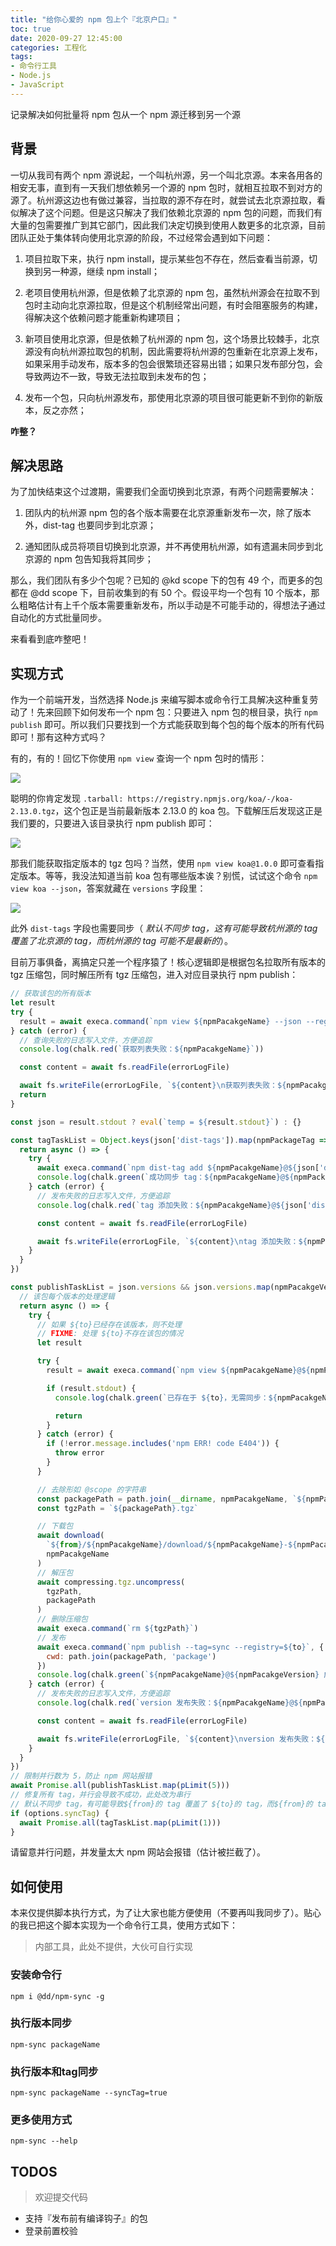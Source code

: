 ```yaml
---
title: "给你心爱的 npm 包上个『北京户口』"
toc: true
date: 2020-09-27 12:45:00
categories: 工程化
tags:
- 命令行工具
- Node.js
- JavaScript
---
```


记录解决如何批量将 npm 包从一个 npm 源迁移到另一个源

<!-- more -->

## 背景

一切从我司有两个 npm 源说起，一个叫杭州源，另一个叫北京源。本来各用各的相安无事，直到有一天我们想依赖另一个源的 npm 包时，就相互拉取不到对方的源了。杭州源这边也有做过兼容，当拉取的源不存在时，就尝试去北京源拉取，看似解决了这个问题。但是这只解决了我们依赖北京源的 npm 包的问题，而我们有大量的包需要推广到其它部门，因此我们决定切换到使用人数更多的北京源，目前团队正处于集体转向使用北京源的阶段，不过经常会遇到如下问题：

1. 项目拉取下来，执行 npm install，提示某些包不存在，然后查看当前源，切换到另一种源，继续 npm install；

2. 老项目使用杭州源，但是依赖了北京源的 npm 包，虽然杭州源会在拉取不到包时主动向北京源拉取，但是这个机制经常出问题，有时会阻塞服务的构建，得解决这个依赖问题才能重新构建项目；

3. 新项目使用北京源，但是依赖了杭州源的 npm 包，这个场景比较棘手，北京源没有向杭州源拉取包的机制，因此需要将杭州源的包重新在北京源上发布，如果采用手动发布，版本多的包会很繁琐还容易出错；如果只发布部分包，会导致两边不一致，导致无法拉取到未发布的包；

4. 发布一个包，只向杭州源发布，那使用北京源的项目很可能更新不到你的新版本，反之亦然；

**咋整？**


## 解决思路

为了加快结束这个过渡期，需要我们全面切换到北京源，有两个问题需要解决：

1. 团队内的杭州源 npm 包的各个版本需要在北京源重新发布一次，除了版本外，dist-tag 也要同步到北京源；

2. 通知团队成员将项目切换到北京源，并不再使用杭州源，如有遗漏未同步到北京源的 npm 包告知我将其同步；

那么，我们团队有多少个包呢？已知的 @kd scope 下的包有 49 个，而更多的包都在 @dd scope 下，目前收集到的有 50 个。假设平均一个包有 10 个版本，那么粗略估计有上千个版本需要重新发布，所以手动是不可能手动的，得想法子通过自动化的方式批量同步。

来看看到底咋整吧！

## 实现方式

作为一个前端开发，当然选择 Node.js 来编写脚本或命令行工具解决这种重复劳动了！先来回顾下如何发布一个 npm 包：只要进入 npm 包的根目录，执行 `npm publish` 即可。所以我们只要找到一个方式能获取到每个包的每个版本的所有代码即可！那有这种方式吗？

有的，有的！回忆下你使用 `npm view` 查询一个 npm 包时的情形：

![](/post-img/npm-sync1.jpg)

聪明的你肯定发现 `.tarball: https://registry.npmjs.org/koa/-/koa-2.13.0.tgz`，这个包正是当前最新版本 2.13.0 的 koa 包。下载解压后发现这正是我们要的，只要进入该目录执行 npm publish 即可：

![](/post-img/npm-sync2.jpg)

那我们能获取指定版本的 tgz 包吗？当然，使用 `npm view koa@1.0.0` 即可查看指定版本。等等，我没法知道当前 koa 包有哪些版本诶？别慌，试试这个命令 `npm view koa --json`，答案就藏在 `versions` 字段里：

![](/post-img/npm-sync3.jpg)

此外 `dist-tags` 字段也需要同步（ *默认不同步 tag，这有可能导致杭州源的 tag 覆盖了北京源的 tag，而杭州源的 tag 可能不是最新的*）。

目前万事俱备，离搞定只差一个程序猿了！核心逻辑即是根据包名拉取所有版本的 tgz 压缩包，同时解压所有 tgz 压缩包，进入对应目录执行 npm publish：

```js
// 获取该包的所有版本
let result
try {
  result = await execa.command(`npm view ${npmPacakgeName} --json --registry=${from}`)
} catch (error) {
  // 查询失败的日志写入文件，方便追踪
  console.log(chalk.red(`获取列表失败：${npmPacakgeName}`))

  const content = await fs.readFile(errorLogFile)

  await fs.writeFile(errorLogFile, `${content}\n获取列表失败：${npmPacakgeName}: ${error.stack}`)
  return
}

const json = result.stdout ? eval(`temp = ${result.stdout}`) : {}

const tagTaskList = Object.keys(json['dist-tags']).map(npmPackageTag => {
  return async () => {
    try {
      await execa.command(`npm dist-tag add ${npmPacakgeName}@${json['dist-tags'][npmPackageTag]} ${npmPackageTag} --registry=${to}`)
      console.log(chalk.green(`成功同步 tag：${npmPacakgeName}@${npmPackageTag}`))
    } catch (error) {
      // 发布失败的日志写入文件，方便追踪
      console.log(chalk.red(`tag 添加失败：${npmPacakgeName}@${json['dist-tags']}`))

      const content = await fs.readFile(errorLogFile)

      await fs.writeFile(errorLogFile, `${content}\ntag 添加失败：${npmPacakgeName}@${json['dist-tags']}: ${error.stack}`)
    }
  }
})

const publishTaskList = json.versions && json.versions.map(npmPacakgeVersion => {
  // 该包每个版本的处理逻辑
  return async () => {
    try {
      // 如果 ${to}已经存在该版本，则不处理
      // FIXME: 处理 ${to}不存在该包的情况
      let result

      try {
        result = await execa.command(`npm view ${npmPacakgeName}@${npmPacakgeVersion} --registry=${to}`)

        if (result.stdout) {
          console.log(chalk.green(`已存在于 ${to}，无需同步：${npmPacakgeName}@${npmPacakgeVersion}`))

          return
        }
      } catch (error) {
        if (!error.message.includes('npm ERR! code E404')) {
          throw error
        }
      }

      // 去除形如 @scope 的字符串
      const packagePath = path.join(__dirname, npmPacakgeName, `${npmPacakgeName.replace(/@.*\//, '')}-${npmPacakgeVersion}`)
      const tgzPath = `${packagePath}.tgz`

      // 下载包
      await download(
        `${from}/${npmPacakgeName}/download/${npmPacakgeName}-${npmPacakgeVersion}.tgz`,
        npmPacakgeName
      )
      // 解压包
      await compressing.tgz.uncompress(
        tgzPath,
        packagePath
      )
      // 删除压缩包
      await execa.command(`rm ${tgzPath}`)
      // 发布
      await execa.command(`npm publish --tag=sync --registry=${to}`, {
        cwd: path.join(packagePath, 'package')
      })
      console.log(chalk.green(`${npmPacakgeName}@${npmPacakgeVersion} 成功同步 ${to}！`))
    } catch (error) {
      // 发布失败的日志写入文件，方便追踪
      console.log(chalk.red(`version 发布失败：${npmPacakgeName}@${npmPacakgeVersion}`))

      const content = await fs.readFile(errorLogFile)

      await fs.writeFile(errorLogFile, `${content}\nversion 发布失败：${npmPacakgeName}@${npmPacakgeVersion}: ${error.stack}`)
    }
  }
})
// 限制并行数为 5，防止 npm 网站报错
await Promise.all(publishTaskList.map(pLimit(5)))
// 修复所有 tag，并行会导致不成功，此处改为串行
// 默认不同步 tag，有可能导致${from}的 tag 覆盖了 ${to}的 tag，而${from}的 tag 可能不是最新的
if (options.syncTag) {
  await Promise.all(tagTaskList.map(pLimit(1)))
}
```

请留意并行问题，并发量太大 npm 网站会报错（估计被拦截了）。

## 如何使用

本来仅提供脚本执行方式，为了让大家也能方便使用（不要再叫我同步了）。贴心的我已把这个脚本实现为一个命令行工具，使用方式如下：
> 内部工具，此处不提供，大伙可自行实现

### 安装命令行

`npm i @dd/npm-sync -g`

### 执行版本同步

`npm-sync packageName`

### 执行版本和tag同步

`npm-sync packageName --syncTag=true`

### 更多使用方式

`npm-sync --help`

## TODOS

> 欢迎提交代码

- 支持『发布前有编译钩子』的包
- 登录前置校验



